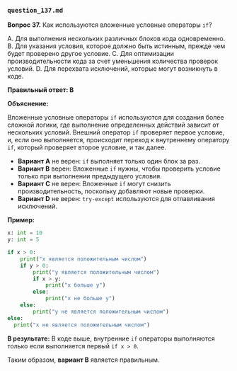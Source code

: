 ### `question_137.md`

**Вопрос 37.** Как используются вложенные условные операторы `if`?

A. Для выполнения нескольких различных блоков кода одновременно.
B. Для указания условия, которое должно быть истинным, прежде чем будет проверено другое условие.
C. Для оптимизации производительности кода за счет уменьшения количества проверок условий.
D. Для перехвата исключений, которые могут возникнуть в коде.

**Правильный ответ: B**

**Объяснение:**

Вложенные условные операторы `if` используются для создания более сложной логики, где выполнение определенных действий зависит от нескольких условий.
Внешний оператор `if` проверяет первое условие, и, если оно выполняется, происходит переход к внутреннему оператору `if`, который проверяет второе условие, и так далее.

*   **Вариант A** не верен:  `if` выполняет только один блок за раз.
*   **Вариант B** верен:  Вложенные `if` нужны, чтобы проверить условие только при выполнении предыдущего условия.
*   **Вариант C** не верен:  Вложенные `if` могут снизить производительность, поскольку добавляют новые проверки.
*   **Вариант D** не верен: `try-except` используются для отлавливания исключений.

**Пример:**

```python
x: int = 10
y: int = 5

if x > 0:
    print("x является положительным числом")
    if y > 0:
        print("y является положительным числом")
        if x > y:
            print("x больше y")
        else:
            print("x не больше y")
    else:
        print("y не является положительным числом")
else:
  print("x не является положительным числом")
```

**В результате:**
В коде выше, внутренние `if` операторы выполняются только если выполняется первый `if x > 0`.

Таким образом, **вариант B** является правильным.
